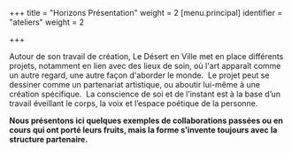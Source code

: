 +++
title = "Horizons Présentation"
weight = 2
[menu.principal]
identifier = "ateliers"
weight = 2

+++


Autour de son travail de création, Le Désert en Ville met en place différents projets, notamment en lien avec des lieux de soin, où l'art apparaît comme un autre regard, une autre façon d'aborder le monde.  
Le projet peut se dessiner comme un partenariat artistique, ou aboutir lui-même à une création spécifique.  
La conscience de soi et de l’instant est à la base d’un travail éveillant le corps, la voix et l’espace poétique de la personne.

**Nous présentons ici quelques exemples de collaborations passées ou en cours qui ont porté leurs fruits, mais la forme s’invente toujours avec la structure partenaire.**